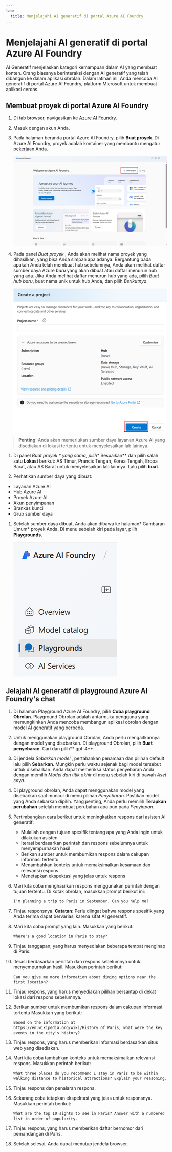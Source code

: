 ```yaml
---
lab:
  title: Menjelajahi AI generatif di portal Azure AI Foundry
---
```


# Menjelajahi AI generatif di portal Azure AI Foundry

AI Generatif menjelaskan kategori kemampuan dalam AI yang membuat konten. Orang biasanya berinteraksi dengan AI generatif yang telah dibangun ke dalam aplikasi obrolan. Dalam latihan ini, Anda mencoba AI generatif di portal Azure AI Foundry, platform Microsoft untuk membuat aplikasi cerdas. 

## Membuat proyek di portal Azure AI Foundry

1. Di tab browser, navigasikan ke [Azure AI Foundry](https://ai.azure.com?azure-portal=true).

1. Masuk dengan akun Anda. 

1. Pada halaman beranda portal Azure AI Foundry, pilih **Buat proyek**. Di Azure AI Foundry, proyek adalah kontainer yang membantu mengatur pekerjaan Anda.  

    ![Cuplikan layar beranda Azure AI Foundry dengan membuat proyek yang dipilih.](./media/azure-ai-foundry-home-page.png)

1. Pada panel *Buat proyek* , Anda akan melihat nama proyek yang dihasilkan, yang bisa Anda simpan apa adanya. Bergantung pada apakah Anda telah membuat hub sebelumnya, Anda akan melihat daftar sumber daya Azure *baru* yang akan dibuat atau daftar menurun hub yang ada. Jika Anda melihat daftar menurun hub yang ada, pilih *Buat hub baru*, buat nama unik untuk hub Anda, dan pilih *Berikutnya*.  
 
    ![Cuplikan layar panel buat proyek dengan nama yang dihasilkan secara otomatis untuk hub dan proyek.](./media/azure-ai-foundry-create-project.png)

> **Penting**: Anda akan memerlukan sumber daya layanan Azure AI yang disediakan di lokasi tertentu untuk menyelesaikan lab lainnya.

1. Di panel *Buat proyek * yang sama, pilih** Sesuaikan** dan pilih salah satu **Lokasi** berikut: AS Timur, Prancis Tengah, Korea Tengah, Eropa Barat, atau AS Barat untuk menyelesaikan lab lainnya. Lalu pilih **buat**. 

1. Perhatikan sumber daya yang dibuat: 
- Layanan Azure AI
- Hub Azure AI
- Proyek Azure AI
- Akun penyimpanan
- Brankas kunci
- Grup sumber daya  
 
1. Setelah sumber daya dibuat, Anda akan dibawa ke halaman* Gambaran Umum* proyek Anda. Di menu sebelah kiri pada layar, pilih **Playgrounds**.
 
    ![Cuplikan layar menu sebelah kiri pada layar proyek dengan Layanan AI dipilih.](./media/azure-ai-foundry-playgrounds.png)  

## Jelajahi AI generatif di playground Azure AI Foundry's chat

1. Di halaman Playground Azure AI Foundry, pilih **Coba playground Obrolan**. Playground Obrolan adalah antarmuka pengguna yang memungkinkan Anda mencoba membangun aplikasi obrolan dengan model AI generatif yang berbeda.  

1. Untuk menggunakan playground Obrolan, Anda perlu mengaitkannya dengan model yang disebarkan. Di playground Obrolan, pilih **Buat penyebaran**. Cari dan pilih** gpt-4**. 

1. Di jendela *Sebarkan model* , pertahankan penamaan dan pilihan default lalu pilih **Sebarkan**. Mungkin perlu waktu sejenak bagi model tersebut untuk disebarkan. Anda dapat memeriksa status penyebaran Anda dengan memilih *Model dan titik akhir* di menu sebelah kiri di bawah *Aset saya*.
1. Di playground obrolan, Anda dapat menggunakan model yang disebarkan saat muncul di menu pilihan *Penyebaran*. Pastikan model yang Anda sebarkan dipilih. Yang penting, Anda perlu memilih **Terapkan perubahan** setelah membuat perubahan apa pun pada *Penyiapan*. 

1. Pertimbangkan cara berikut untuk meningkatkan respons dari asisten AI generatif:
    - Mulailah dengan tujuan spesifik tentang apa yang Anda ingin untuk dilakukan asisten
    - Iterasi berdasarkan perintah dan respons sebelumnya untuk menyempurnakan hasil
    - Berikan sumber untuk  membumikan respons dalam cakupan informasi tertentu
    - Menambahkan konteks untuk memaksimalkan kesamaan dan relevansi respons
    - Menetapkan ekspektasi yang jelas untuk respons

1. Mari kita coba menghasilkan respons menggunakan perintah dengan tujuan tertentu. Di kotak obrolan, masukkan prompt berikut ini:

    ```prompt
    I'm planning a trip to Paris in September. Can you help me?
    ```

1. Tinjau responsnya. **Catatan**: Perlu diingat bahwa respons spesifik yang Anda terima dapat bervariasi karena sifat AI generatif.
 
1. Mari kita coba prompt yang lain. Masukkan yang berikut:

    ```prompt
    Where's a good location in Paris to stay? 
    ```

1. Tinjau tanggapan, yang harus menyediakan beberapa tempat menginap di Paris.

1. Iterasi berdasarkan perintah dan respons sebelumnya untuk menyempurnakan hasil. Masukkan perintah berikut:
    
    ```prompt
    Can you give me more information about dining options near the first location?
    ``` 

1. Tinjau respons, yang harus menyediakan pilihan bersantap di dekat lokasi dari respons sebelumnya. 

1. Berikan sumber untuk membumikan respons dalam cakupan informasi tertentu Masukkan yang berikut: 
    
    ```prompt
    Based on the information at https://en.wikipedia.org/wiki/History_of_Paris, what were the key events in the city's history?
    ```

1. Tinjau respons, yang harus memberikan informasi berdasarkan situs web yang disediakan. 

1. Mari kita coba tambahkan konteks untuk memaksimalkan relevansi respons. Masukkan perintah berikut: 

    ```prompt
    What three places do you recommend I stay in Paris to be within walking distance to historical attractions? Explain your reasoning.
    ```

1. Tinjau respons dan penalaran respons.  

1. Sekarang coba tetapkan ekspektasi yang jelas untuk responsnya. Masukkan perintah berikut:
    
    ```prompt
    What are the top 10 sights to see in Paris? Answer with a numbered list in order of popularity.
    ```

1. Tinjau respons, yang harus memberikan daftar bernomor dari pemandangan di Paris.

1. Setelah selesai, Anda dapat menutup jendela browser.